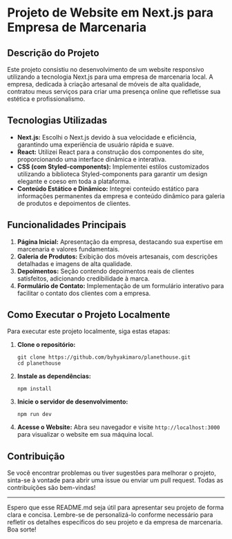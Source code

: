 # Projeto de Website em Next.js para Empresa de Marcenaria

## Descrição do Projeto

Este projeto consistiu no desenvolvimento de um website responsivo utilizando a tecnologia Next.js para uma empresa de marcenaria local. A empresa, dedicada à criação artesanal de móveis de alta qualidade, contratou meus serviços para criar uma presença online que refletisse sua estética e profissionalismo.

## Tecnologias Utilizadas

- **Next.js:** Escolhi o Next.js devido à sua velocidade e eficiência, garantindo uma experiência de usuário rápida e suave.
- **React:** Utilizei React para a construção dos componentes do site, proporcionando uma interface dinâmica e interativa.
- **CSS (com Styled-components):** Implementei estilos customizados utilizando a biblioteca Styled-components para garantir um design elegante e coeso em toda a plataforma.
- **Conteúdo Estático e Dinâmico:** Integrei conteúdo estático para informações permanentes da empresa e conteúdo dinâmico para galeria de produtos e depoimentos de clientes.

## Funcionalidades Principais

1. **Página Inicial:** Apresentação da empresa, destacando sua expertise em marcenaria e valores fundamentais.
2. **Galeria de Produtos:** Exibição dos móveis artesanais, com descrições detalhadas e imagens de alta qualidade.
3. **Depoimentos:** Seção contendo depoimentos reais de clientes satisfeitos, adicionando credibilidade à marca.
4. **Formulário de Contato:** Implementação de um formulário interativo para facilitar o contato dos clientes com a empresa.

## Como Executar o Projeto Localmente

Para executar este projeto localmente, siga estas etapas:

1. **Clone o repositório:**
   ```
   git clone https://github.com/byhyakimaro/planethouse.git
   cd planethouse
   ```

2. **Instale as dependências:**
   ```
   npm install
   ```

3. **Inicie o servidor de desenvolvimento:**
   ```
   npm run dev
   ```

4. **Acesse o Website:**
   Abra seu navegador e visite `http://localhost:3000` para visualizar o website em sua máquina local.

## Contribuição

Se você encontrar problemas ou tiver sugestões para melhorar o projeto, sinta-se à vontade para abrir uma issue ou enviar um pull request. Todas as contribuições são bem-vindas!

---

Espero que esse README.md seja útil para apresentar seu projeto de forma clara e concisa. Lembre-se de personalizá-lo conforme necessário para refletir os detalhes específicos do seu projeto e da empresa de marcenaria. Boa sorte!
